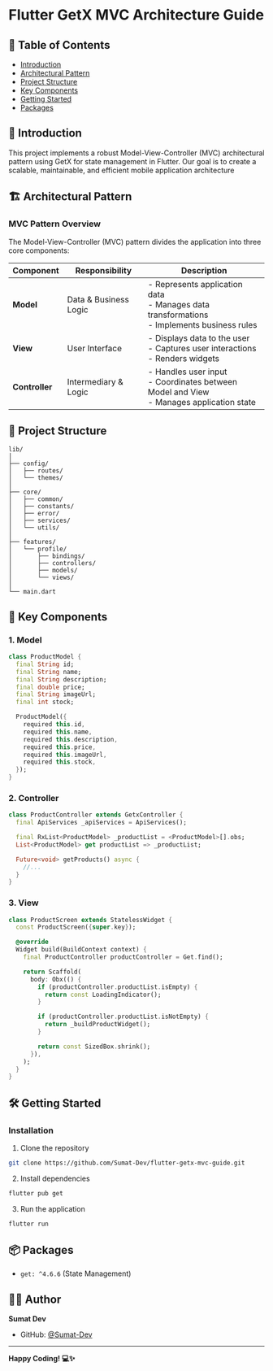 # Flutter GetX MVC Architecture Guide

## 📖 Table of Contents
- [Introduction](#introduction)
- [Architectural Pattern](#architectural-pattern)
- [Project Structure](#project-structure)
- [Key Components](#key-components)
- [Getting Started](#getting-started)
- [Packages](#packages)

## 🚀 Introduction

This project implements a robust Model-View-Controller (MVC) architectural pattern using GetX for state management in Flutter. Our goal is to create a scalable, maintainable, and efficient mobile application architecture

## 🏗 Architectural Pattern

### MVC Pattern Overview

The Model-View-Controller (MVC) pattern divides the application into three core components:

| Component | Responsibility | Description |
|-----------|----------------|-------------|
| **Model** | Data & Business Logic | - Represents application data<br>- Manages data transformations<br>- Implements business rules |
| **View** | User Interface | - Displays data to the user<br>- Captures user interactions<br>- Renders widgets |
| **Controller** | Intermediary & Logic | - Handles user input<br>- Coordinates between Model and View<br>- Manages application state |

## 📂 Project Structure
```
lib/
│
├── config/
│   ├── routes/
│   └── themes/
│
├── core/
│   ├── common/
│   ├── constants/
│   ├── error/
│   ├── services/
│   └── utils/
│
├── features/
│   └── profile/
│       ├── bindings/
│       ├── controllers/
│       ├── models/
│       └── views/
│
└── main.dart
```

## 🧩 Key Components

### 1. Model
```dart
class ProductModel {
  final String id;
  final String name;
  final String description;
  final double price;
  final String imageUrl;
  final int stock;

  ProductModel({
    required this.id,
    required this.name,
    required this.description,
    required this.price,
    required this.imageUrl,
    required this.stock,
  });
}
```

### 2. Controller
```dart
class ProductController extends GetxController {
  final ApiServices _apiServices = ApiServices();

  final RxList<ProductModel> _productList = <ProductModel>[].obs;
  List<ProductModel> get productList => _productList;

  Future<void> getProducts() async {
    //...
  }
}

```

### 3. View
```dart
class ProductScreen extends StatelessWidget {
  const ProductScreen({super.key});

  @override
  Widget build(BuildContext context) {
    final ProductController productController = Get.find();

    return Scaffold(
      body: Obx(() {
        if (productController.productList.isEmpty) {
          return const LoadingIndicator();
        }

        if (productController.productList.isNotEmpty) {
          return _buildProductWidget();
        }

        return const SizedBox.shrink();
      }),
    );
  }
}
```

## 🛠️ Getting Started

### Installation

1. Clone the repository
```bash
git clone https://github.com/Sumat-Dev/flutter-getx-mvc-guide.git
```

2. Install dependencies
```bash
flutter pub get
```

3. Run the application
```bash
flutter run
```

## 📦 Packages
- `get: ^4.6.6` (State Management)

## 👨‍💻 Author
**Sumat Dev**
- GitHub: [@Sumat-Dev](https://github.com/Sumat-Dev)

---

**Happy Coding! 💻✨**
